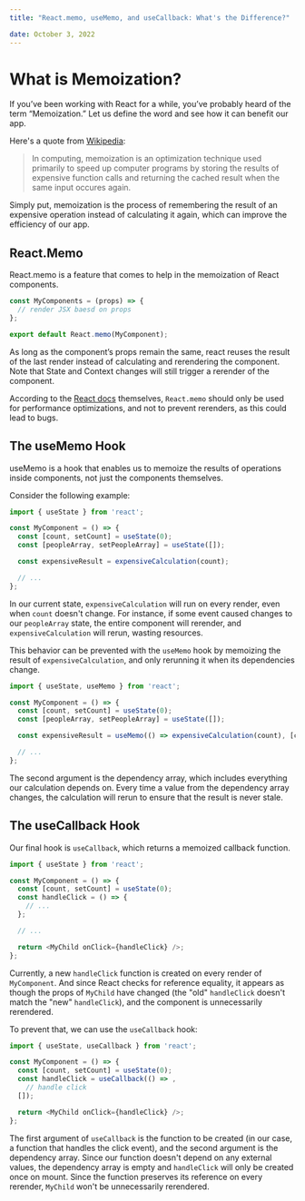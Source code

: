 ```yaml
---
title: "React.memo, useMemo, and useCallback: What's the Difference?"

date: October 3, 2022
---
```


# What is Memoization?

If you’ve been working with React for a while, you’ve probably heard of the term “Memoization.” Let us define the word and see how it can benefit our app.

Here's a quote from [Wikipedia](https://en.wikipedia.org/wiki/Memoization):

> In computing, memoization is an optimization technique used primarily to speed up computer programs by storing the results of expensive function calls and returning the cached result when the same input occures again.

Simply put, memoization is the process of remembering the result of an expensive operation instead of calculating it again, which can improve the efficiency of our app.

## React.Memo

React.memo is a feature that comes to help in the memoization of React components.

```js
const MyComponents = (props) => {
  // render JSX baesd on props
};

export default React.memo(MyComponent);
```

As long as the component’s props remain the same, react reuses the result of the last render instead of calculating and rerendering the component.
Note that State and Context changes will still trigger a rerender of the component.

According to the [React docs](https://reactjs.org/docs/react-api.html#reactmemo) themselves, `React.memo` should only be used for performance optimizations, and not to prevent rerenders, as this could lead to bugs.

## The useMemo Hook

useMemo is a hook that enables us to memoize the results of operations inside components, not just the components themselves.

Consider the following example:

```js
import { useState } from 'react';

const MyComponent = () => {
  const [count, setCount] = useState(0);
  const [peopleArray, setPeopleArray] = useState([]);

  const expensiveResult = expensiveCalculation(count);

  // ...
};
```

In our current state, `expensiveCalculation` will run on every render, even when `count` doesn't change. For instance, if some event caused changes to our `peopleArray` state, the entire component will rerender, and `expensiveCalculation` will rerun, wasting resources.

This behavior can be prevented with the `useMemo` hook by memoizing the result of `expensiveCalculation`, and only rerunning it when its dependencies change.

```js
import { useState, useMemo } from 'react';

const MyComponent = () => {
  const [count, setCount] = useState(0);
  const [peopleArray, setPeopleArray] = useState([]);

  const expensiveResult = useMemo(() => expensiveCalculation(count), [count]);

  // ...
};
```

The second argument is the dependency array, which includes everything our calculation depends on. Every time a value from the dependency array changes, the calculation will rerun to ensure that the result is never stale.

## The useCallback Hook

Our final hook is `useCallback`, which returns a memoized callback function.

```js
import { useState } from 'react';

const MyComponent = () => {
  const [count, setCount] = useState(0);
  const handleClick = () => {
    // ...
  };

  // ...

  return <MyChild onClick={handleClick} />;
};
```

Currently, a new `handleClick` function is created on every render of `MyComponent`. And since React checks for reference equality, it appears as though the props of `MyChild` have changed (the "old" `handleClick` doesn't match the "new" `handleClick`), and the component is unnecessarily rerendered.

To prevent that, we can use the `useCallback` hook:

```js
import { useState, useCallback } from 'react';

const MyComponent = () => {
  const [count, setCount] = useState(0);
  const handleClick = useCallback(() => ,
    // handle click
  []);

  return <MyChild onClick={handleClick} />;
};
```

The first argument of `useCallback` is the function to be created (in our case, a function that handles the click event), and the second argument is the dependency array. Since our function doesn't depend on any external values, the dependency array is empty and `handleClick` will only be created once on mount. Since the function preserves its reference on every rerender, `MyChild` won't be unnecessarily rerendered.
